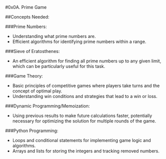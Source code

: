 #0x0A. Prime Game

##Concepts Needed:

###Prime Numbers:
- Understanding what prime numbers are.
- Efficient algorithms for identifying prime numbers within a range.

###Sieve of Eratosthenes:
- An efficient algorithm for finding all prime numbers up to any given limit, which can be particularly useful for this task.

###Game Theory:
- Basic principles of competitive games where players take turns and the concept of optimal play.
- Understanding win conditions and strategies that lead to a win or loss.

###Dynamic Programming/Memoization:
- Using previous results to make future calculations faster, potentially necessary for optimizing the solution for multiple rounds of the game.

###Python Programming:
- Loops and conditional statements for implementing game logic and algorithms.
- Arrays and lists for storing the integers and tracking removed numbers.
